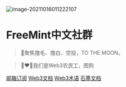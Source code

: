<!-- _coverpage.md -->

![image-20211016011222107](../images/web3.png)
# FreeMint中文社群 

> 💪聚焦撸毛、撸白、空投，TO THE MOON。

> 👨‍❤️‍👨我们是Web3农民工，图狗

[邮箱订阅](http://www.baidu.com)
[Web3文档](http://www.baidu.com)
[Web3术语](http://www.baidu.com)
[石墨文档](http://www.baidu.com)
